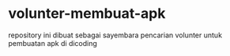 # volunter-membuat-apk
repository ini dibuat sebagai sayembara pencarian volunter untuk pembuatan apk di dicoding
